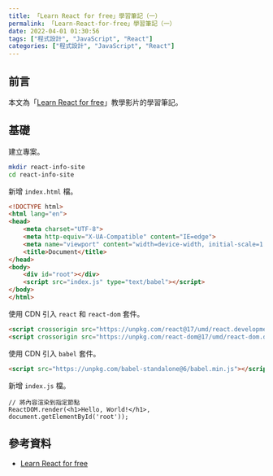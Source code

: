 ```yaml
---
title: 「Learn React for free」學習筆記（一）
permalink: 「Learn-React-for-free」學習筆記（一）
date: 2022-04-01 01:30:56
tags: ["程式設計", "JavaScript", "React"]
categories: ["程式設計", "JavaScript", "React"]
---
```


## 前言

本文為「[Learn React for free](https://scrimba.com/learn/learnreact)」教學影片的學習筆記。

## 基礎

建立專案。

```BASH
mkdir react-info-site
cd react-info-site
```

新增 `index.html` 檔。

```HTML
<!DOCTYPE html>
<html lang="en">
<head>
    <meta charset="UTF-8">
    <meta http-equiv="X-UA-Compatible" content="IE=edge">
    <meta name="viewport" content="width=device-width, initial-scale=1.0">
    <title>Document</title>
</head>
<body>
    <div id="root"></div>
    <script src="index.js" type="text/babel"></script>
</body>
</html>
```

使用 CDN 引入 `react` 和 `react-dom` 套件。

```HTML
<script crossorigin src="https://unpkg.com/react@17/umd/react.development.js"></script>
<script crossorigin src="https://unpkg.com/react-dom@17/umd/react-dom.development.js"></script>
```

使用 CDN 引入 `babel` 套件。

```HTML
<script src="https://unpkg.com/babel-standalone@6/babel.min.js"></script>
```

新增 `index.js` 檔。

```JS
// 將內容渲染到指定節點
ReactDOM.render(<h1>Hello, World!</h1>, document.getElementById('root'));
```

## 參考資料

- [Learn React for free](https://scrimba.com/learn/learnreact)
